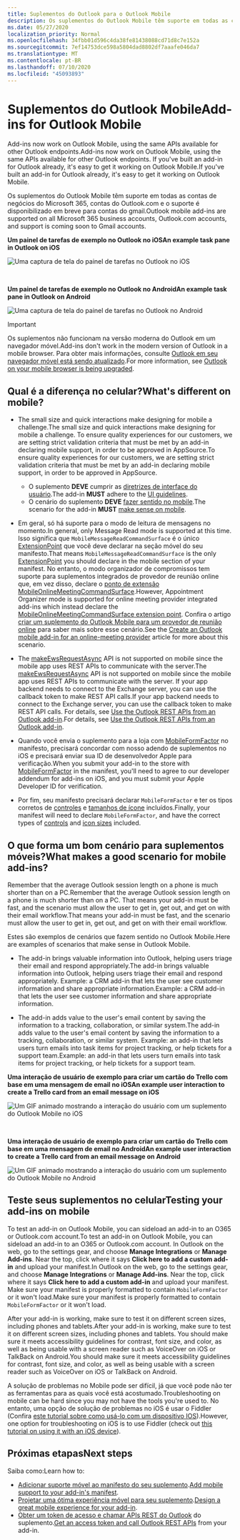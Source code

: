 ```yaml
---
title: Suplementos do Outlook para o Outlook Mobile
description: Os suplementos do Outlook Mobile têm suporte em todas as contas de negócios do Microsoft 365, contas do Outlook.com e o suporte é disponibilizado em breve para contas do gmail.
ms.date: 05/27/2020
localization_priority: Normal
ms.openlocfilehash: 34fbb01d596c4da38fe81438088cd71d8c7e152a
ms.sourcegitcommit: 7ef14753dce598a5804dad8802df7aaafe046da7
ms.translationtype: MT
ms.contentlocale: pt-BR
ms.lasthandoff: 07/10/2020
ms.locfileid: "45093893"
---
```

# <a name="add-ins-for-outlook-mobile"></a><span data-ttu-id="781e9-103">Suplementos do Outlook Mobile</span><span class="sxs-lookup"><span data-stu-id="781e9-103">Add-ins for Outlook Mobile</span></span>

<span data-ttu-id="781e9-104">Add-ins now work on Outlook Mobile, using the same APIs available for other Outlook endpoints.</span><span class="sxs-lookup"><span data-stu-id="781e9-104">Add-ins now work on Outlook Mobile, using the same APIs available for other Outlook endpoints.</span></span> <span data-ttu-id="781e9-105">If you've built an add-in for Outlook already, it's easy to get it working on Outlook Mobile.</span><span class="sxs-lookup"><span data-stu-id="781e9-105">If you've built an add-in for Outlook already, it's easy to get it working on Outlook Mobile.</span></span>

<span data-ttu-id="781e9-106">Os suplementos do Outlook Mobile têm suporte em todas as contas de negócios do Microsoft 365, contas do Outlook.com e o suporte é disponibilizado em breve para contas do gmail.</span><span class="sxs-lookup"><span data-stu-id="781e9-106">Outlook mobile add-ins are supported on all Microsoft 365 business accounts, Outlook.com accounts, and support is coming soon to Gmail accounts.</span></span>

<span data-ttu-id="781e9-107">**Um painel de tarefas de exemplo no Outlook no iOS**</span><span class="sxs-lookup"><span data-stu-id="781e9-107">**An example task pane in Outlook on iOS**</span></span>

![Uma captura de tela do painel de tarefas no Outlook no iOS](../images/outlook-mobile-addin-taskpane.png)

<br/>

<span data-ttu-id="781e9-109">**Um painel de tarefas de exemplo no Outlook no Android**</span><span class="sxs-lookup"><span data-stu-id="781e9-109">**An example task pane in Outlook on Android**</span></span>

![Uma captura de tela do painel de tarefas no Outlook no Android](../images/outlook-mobile-addin-taskpane-android.png)

> [!IMPORTANT]
> <span data-ttu-id="781e9-111">Os suplementos não funcionam na versão moderna do Outlook em um navegador móvel.</span><span class="sxs-lookup"><span data-stu-id="781e9-111">Add-ins don't work in the modern version of Outlook in a mobile browser.</span></span> <span data-ttu-id="781e9-112">Para obter mais informações, consulte [Outlook em seu navegador móvel está sendo atualizado](https://techcommunity.microsoft.com/t5/outlook-blog/outlook-on-your-mobile-browser-is-being-upgraded/ba-p/1125816).</span><span class="sxs-lookup"><span data-stu-id="781e9-112">For more information, see [Outlook on your mobile browser is being upgraded](https://techcommunity.microsoft.com/t5/outlook-blog/outlook-on-your-mobile-browser-is-being-upgraded/ba-p/1125816).</span></span>

## <a name="whats-different-on-mobile"></a><span data-ttu-id="781e9-113">Qual é a diferença no celular?</span><span class="sxs-lookup"><span data-stu-id="781e9-113">What's different on mobile?</span></span>

- <span data-ttu-id="781e9-114">The small size and quick interactions make designing for mobile a challenge.</span><span class="sxs-lookup"><span data-stu-id="781e9-114">The small size and quick interactions make designing for mobile a challenge.</span></span> <span data-ttu-id="781e9-115">To ensure quality experiences for our customers, we are setting strict validation criteria that must be met by an add-in declaring mobile support, in order to be approved in AppSource.</span><span class="sxs-lookup"><span data-stu-id="781e9-115">To ensure quality experiences for our customers, we are setting strict validation criteria that must be met by an add-in declaring mobile support, in order to be approved in AppSource.</span></span>
    - <span data-ttu-id="781e9-116">O suplemento **DEVE** cumprir as [diretrizes de interface do usuário](outlook-addin-design.md).</span><span class="sxs-lookup"><span data-stu-id="781e9-116">The add-in **MUST** adhere to the [UI guidelines](outlook-addin-design.md).</span></span>
    - <span data-ttu-id="781e9-117">O cenário do suplemento **DEVE** [fazer sentido no mobile](#what-makes-a-good-scenario-for-mobile-add-ins).</span><span class="sxs-lookup"><span data-stu-id="781e9-117">The scenario for the add-in **MUST** [make sense on mobile](#what-makes-a-good-scenario-for-mobile-add-ins).</span></span>

- <span data-ttu-id="781e9-118">Em geral, só há suporte para o modo de leitura de mensagens no momento.</span><span class="sxs-lookup"><span data-stu-id="781e9-118">In general, only Message Read mode is supported at this time.</span></span> <span data-ttu-id="781e9-119">Isso significa que `MobileMessageReadCommandSurface` é o único [ExtensionPoint](../reference/manifest/extensionpoint.md#mobilemessagereadcommandsurface) que você deve declarar na seção móvel do seu manifesto.</span><span class="sxs-lookup"><span data-stu-id="781e9-119">That means `MobileMessageReadCommandSurface` is the only [ExtensionPoint](../reference/manifest/extensionpoint.md#mobilemessagereadcommandsurface) you should declare in the mobile section of your manifest.</span></span> <span data-ttu-id="781e9-120">No entanto, o modo organizador de compromissos tem suporte para suplementos integrados de provedor de reunião online que, em vez disso, declare o [ponto de extensão MobileOnlineMeetingCommandSurface](../reference/manifest/extensionpoint.md#mobileonlinemeetingcommandsurface-preview).</span><span class="sxs-lookup"><span data-stu-id="781e9-120">However, Appointment Organizer mode is supported for online meeting provider integrated add-ins which instead declare the [MobileOnlineMeetingCommandSurface extension point](../reference/manifest/extensionpoint.md#mobileonlinemeetingcommandsurface-preview).</span></span> <span data-ttu-id="781e9-121">Confira o artigo [criar um suplemento do Outlook Mobile para um provedor de reunião online](online-meeting.md) para saber mais sobre esse cenário.</span><span class="sxs-lookup"><span data-stu-id="781e9-121">See the [Create an Outlook mobile add-in for an online-meeting provider](online-meeting.md) article for more about this scenario.</span></span>

- <span data-ttu-id="781e9-122">The [makeEwsRequestAsync](../reference/objectmodel/preview-requirement-set/office.context.mailbox.md#methods) API is not supported on mobile since the mobile app uses REST APIs to communicate with the server.</span><span class="sxs-lookup"><span data-stu-id="781e9-122">The [makeEwsRequestAsync](../reference/objectmodel/preview-requirement-set/office.context.mailbox.md#methods) API is not supported on mobile since the mobile app uses REST APIs to communicate with the server.</span></span> <span data-ttu-id="781e9-123">If your app backend needs to connect to the Exchange server, you can use the callback token to make REST API calls.</span><span class="sxs-lookup"><span data-stu-id="781e9-123">If your app backend needs to connect to the Exchange server, you can use the callback token to make REST API calls.</span></span> <span data-ttu-id="781e9-124">For details, see [Use the Outlook REST APIs from an Outlook add-in](use-rest-api.md).</span><span class="sxs-lookup"><span data-stu-id="781e9-124">For details, see [Use the Outlook REST APIs from an Outlook add-in](use-rest-api.md).</span></span>

- <span data-ttu-id="781e9-125">Quando você envia o suplemento para a loja com [MobileFormFactor](../reference/manifest/mobileformfactor.md) no manifesto, precisará concordar com nosso adendo de suplementos no iOS e precisará enviar sua ID de desenvolvedor Apple para verificação.</span><span class="sxs-lookup"><span data-stu-id="781e9-125">When you submit your add-in to the store with [MobileFormFactor](../reference/manifest/mobileformfactor.md) in the manifest, you'll need to agree to our developer addendum for add-ins on iOS, and you must submit your Apple Developer ID for verification.</span></span>

- <span data-ttu-id="781e9-126">Por fim, seu manifesto precisará declarar `MobileFormFactor` e ter os tipos corretos de [controles](../reference/manifest/control.md) e [tamanhos de ícone](../reference/manifest/icon.md) incluídos.</span><span class="sxs-lookup"><span data-stu-id="781e9-126">Finally, your manifest will need to declare `MobileFormFactor`, and have the correct types of [controls](../reference/manifest/control.md) and [icon sizes](../reference/manifest/icon.md) included.</span></span>

## <a name="what-makes-a-good-scenario-for-mobile-add-ins"></a><span data-ttu-id="781e9-127">O que forma um bom cenário para suplementos móveis?</span><span class="sxs-lookup"><span data-stu-id="781e9-127">What makes a good scenario for mobile add-ins?</span></span>

<span data-ttu-id="781e9-128">Remember that the average Outlook session length on a phone is much shorter than on a PC.</span><span class="sxs-lookup"><span data-stu-id="781e9-128">Remember that the average Outlook session length on a phone is much shorter than on a PC.</span></span> <span data-ttu-id="781e9-129">That means your add-in must be fast, and the scenario must allow the user to get in, get out, and get on with their email workflow.</span><span class="sxs-lookup"><span data-stu-id="781e9-129">That means your add-in must be fast, and the scenario must allow the user to get in, get out, and get on with their email workflow.</span></span>

<span data-ttu-id="781e9-130">Estes são exemplos de cenários que fazem sentido no Outlook Mobile.</span><span class="sxs-lookup"><span data-stu-id="781e9-130">Here are examples of scenarios that make sense in Outlook Mobile.</span></span>

- <span data-ttu-id="781e9-131">The add-in brings valuable information into Outlook, helping users triage their email and respond appropriately.</span><span class="sxs-lookup"><span data-stu-id="781e9-131">The add-in brings valuable information into Outlook, helping users triage their email and respond appropriately.</span></span> <span data-ttu-id="781e9-132">Example: a CRM add-in that lets the user see customer information and share appropriate information.</span><span class="sxs-lookup"><span data-stu-id="781e9-132">Example: a CRM add-in that lets the user see customer information and share appropriate information.</span></span>

- <span data-ttu-id="781e9-133">The add-in adds value to the user's email content by saving the information to a tracking, collaboration, or similar system.</span><span class="sxs-lookup"><span data-stu-id="781e9-133">The add-in adds value to the user's email content by saving the information to a tracking, collaboration, or similar system.</span></span> <span data-ttu-id="781e9-134">Example: an add-in that lets users turn emails into task items for project tracking, or help tickets for a support team.</span><span class="sxs-lookup"><span data-stu-id="781e9-134">Example: an add-in that lets users turn emails into task items for project tracking, or help tickets for a support team.</span></span>

<span data-ttu-id="781e9-135">**Uma interação de usuário de exemplo para criar um cartão do Trello com base em uma mensagem de email no iOS**</span><span class="sxs-lookup"><span data-stu-id="781e9-135">**An example user interaction to create a Trello card from an email message on iOS**</span></span>

![Um GIF animado mostrando a interação do usuário com um suplemento do Outlook Mobile no iOS](../images/outlook-mobile-addin-interaction.gif)

<br/>

<span data-ttu-id="781e9-137">**Uma interação de usuário de exemplo para criar um cartão do Trello com base em uma mensagem de email no Android**</span><span class="sxs-lookup"><span data-stu-id="781e9-137">**An example user interaction to create a Trello card from an email message on Android**</span></span>

![Um GIF animado mostrando a interação do usuário com um suplemento do Outlook Mobile no Android](../images/outlook-mobile-addin-interaction-android.gif)

## <a name="testing-your-add-ins-on-mobile"></a><span data-ttu-id="781e9-139">Teste seus suplementos no celular</span><span class="sxs-lookup"><span data-stu-id="781e9-139">Testing your add-ins on mobile</span></span>

<span data-ttu-id="781e9-140">To test an add-in on Outlook Mobile, you can sideload an add-in to an O365 or Outlook.com account.</span><span class="sxs-lookup"><span data-stu-id="781e9-140">To test an add-in on Outlook Mobile, you can sideload an add-in to an O365 or Outlook.com account.</span></span> <span data-ttu-id="781e9-141">In Outlook on the web, go to the settings gear, and choose **Manage Integrations** or **Manage Add-ins**. Near the top, click where it says **Click here to add a custom add-in** and upload your manifest.</span><span class="sxs-lookup"><span data-stu-id="781e9-141">In Outlook on the web, go to the settings gear, and choose **Manage Integrations** or **Manage Add-ins**. Near the top, click where it says **Click here to add a custom add-in** and upload your manifest.</span></span> <span data-ttu-id="781e9-142">Make sure your manifest is properly formatted to contain `MobileFormFactor` or it won't load.</span><span class="sxs-lookup"><span data-stu-id="781e9-142">Make sure your manifest is properly formatted to contain `MobileFormFactor` or it won't load.</span></span>

<span data-ttu-id="781e9-143">After your add-in is working, make sure to test it on different screen sizes, including phones and tablets.</span><span class="sxs-lookup"><span data-stu-id="781e9-143">After your add-in is working, make sure to test it on different screen sizes, including phones and tablets.</span></span> <span data-ttu-id="781e9-144">You should make sure it meets accessibility guidelines for contrast, font size, and color, as well as being usable with a screen reader such as VoiceOver on iOS or TalkBack on Android.</span><span class="sxs-lookup"><span data-stu-id="781e9-144">You should make sure it meets accessibility guidelines for contrast, font size, and color, as well as being usable with a screen reader such as VoiceOver on iOS or TalkBack on Android.</span></span>

<span data-ttu-id="781e9-145">A solução de problemas no Mobile pode ser difícil, já que você pode não ter as ferramentas para as quais você está acostumado.</span><span class="sxs-lookup"><span data-stu-id="781e9-145">Troubleshooting on mobile can be hard since you may not have the tools you're used to.</span></span> <span data-ttu-id="781e9-146">No entanto, uma opção de solução de problemas no iOS é usar o Fiddler (Confira [este tutorial sobre como usá-lo com um dispositivo IOS](https://www.telerik.com/blogs/using-fiddler-with-apple-ios-devices)).</span><span class="sxs-lookup"><span data-stu-id="781e9-146">However, one option for troubleshooting on iOS is to use Fiddler (check out [this tutorial on using it with an iOS device](https://www.telerik.com/blogs/using-fiddler-with-apple-ios-devices)).</span></span>

## <a name="next-steps"></a><span data-ttu-id="781e9-147">Próximas etapas</span><span class="sxs-lookup"><span data-stu-id="781e9-147">Next steps</span></span>

<span data-ttu-id="781e9-148">Saiba como:</span><span class="sxs-lookup"><span data-stu-id="781e9-148">Learn how to:</span></span>

- <span data-ttu-id="781e9-149">[Adicionar suporte móvel ao manifesto do seu suplemento](add-mobile-support.md).</span><span class="sxs-lookup"><span data-stu-id="781e9-149">[Add mobile support to your add-in's manifest](add-mobile-support.md).</span></span>
- <span data-ttu-id="781e9-150">[Projetar uma ótima experiência móvel para seu suplemento](outlook-addin-design.md).</span><span class="sxs-lookup"><span data-stu-id="781e9-150">[Design a great mobile experience for your add-in](outlook-addin-design.md).</span></span>
- <span data-ttu-id="781e9-151">[Obter um token de acesso e chamar APIs REST do Outlook](use-rest-api.md) do suplemento.</span><span class="sxs-lookup"><span data-stu-id="781e9-151">[Get an access token and call Outlook REST APIs](use-rest-api.md) from your add-in.</span></span>
